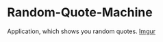 # Random-Quote-Machine
Application, which shows you random quotes.
[Imgur](http://i.imgur.com/PQMjrYm.png)
